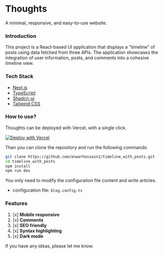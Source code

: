 # Thoughts

A minimal, responsive, and easy-to-use website.

### Introduction

This project is a React-based UI application that displays a "timeline" of posts using data fetched from three APIs. The application showcases the integration of user information, posts, and comments into a cohesive timeline view.

### Tech Stack

- [Next.js](https://nextjs.org/)
- [TypeScript](https://www.typescriptlang.org/)
- [Shadcn-ui](https://ui.shadcn.com/)
- [Tailwind CSS](https://tailwindcss.com/)

### How to use?

Thoughts can be deployed with Vercel, with a single click.

[![Deploy with Vercel](https://vercel.com/button)](https://vercel.com/new/git/external?repository-url=https://github.com/imyuanli/next-blog)

Than you can clone the repository and run the following commands:

```bash
git clone https://github.com/anwarhossain1/timeline_with_posts.git
cd timeline_with_posts
npm install
npm run dev
```

You only need to modify the configuration file content and write articles.

- configuration file: `blog.config.ts`

### Features

1. [x] **Mobile responsive**
2. [x] **Comments**
3. [x] **SEO friendly**
4. [x] **Syntax highlighting**
5. [x] **Dark mode**


If you have any ideas, please let me know.

